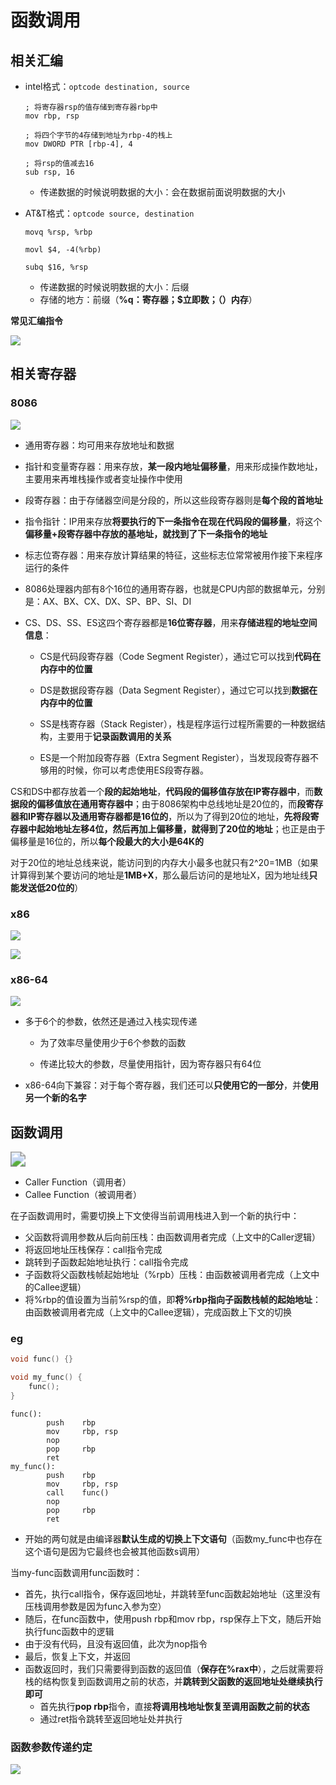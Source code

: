 # 函数调用

## 相关汇编

* intel格式：`optcode destination, source`

  ```assembly
  ; 将寄存器rsp的值存储到寄存器rbp中
  mov rbp, rsp
  
  ; 将四个字节的4存储到地址为rbp-4的栈上
  mov DWORD PTR [rbp-4], 4
  
  ; 将rsp的值减去16
  sub rsp, 16
  ```

  * 传递数据的时候说明数据的大小：会在数据前面说明数据的大小

* AT&T格式：`optcode source, destination`

  ```assembly
  movq %rsp, %rbp
  
  movl $4, -4(%rbp)
  
  subq $16, %rsp
  ```

  * 传递数据的时候说明数据的大小：后缀
  * 存储的地方：前缀（**%q：寄存器；$立即数；（）内存**）

**常见汇编指令**

![](https://myblog-1308923350.cos.ap-guangzhou.myqcloud.com/img/常见汇编指令.jpg)





## 相关寄存器

### 8086

![](https://myblog-1308923350.cos.ap-guangzhou.myqcloud.com/img/8086.jpg)

- 通用寄存器：均可用来存放地址和数据

- 指针和变量寄存器：用来存放，**某一段内地址偏移量**，用来形成操作数地址，主要用来再堆栈操作或者变址操作中使用

- 段寄存器：由于存储器空间是分段的，所以这些段寄存器则是**每个段的首地址**

- 指令指针：IP用来存放**将要执行的下一条指令在现在代码段的偏移量**，将这个**偏移量+段寄存器中存放的基地址，就找到了下一条指令的地址**

- 标志位寄存器：用来存放计算结果的特征，这些标志位常常被用作接下来程序运行的条件

- 8086处理器内部有8个16位的通用寄存器，也就是CPU内部的数据单元，分别是：AX、BX、CX、DX、SP、BP、SI、DI

- CS、DS、SS、ES这四个寄存器都是**16位寄存器**，用来**存储进程的地址空间信息**：

  - CS是代码段寄存器（Code Segment Register），通过它可以找到**代码在内存中的位置**

  - DS是数据段寄存器（Data Segment Register），通过它可以找到**数据在内存中的位置**

  - SS是栈寄存器（Stack Register），栈是程序运行过程所需要的一种数据结构，主要用于**记录函数调用的关系**

  - ES是一个附加段寄存器（Extra Segment Register），当发现段寄存器不够用的时候，你可以考虑使用ES段寄存器。

CS和DS中都存放着一个**段的起始地址**，**代码段的偏移值存放在IP寄存器中**，而**数据段的偏移值放在通用寄存器中**；由于8086架构中总线地址是20位的，而**段寄存器和IP寄存器以及通用寄存器都是16位的**，所以为了得到20位的地址，**先将段寄存器中起始地址左移4位，然后再加上偏移量，就得到了20位的地址**；也正是由于偏移量是16位的，所以**每个段最大的大小是64K的**

对于20位的地址总线来说，能访问到的内存大小最多也就只有2^20=1MB（如果计算得到某个要访问的地址是**1MB+X**，那么最后访问的是地址X，因为地址线**只能发送低20位的**）

### x86

![](https://myblog-1308923350.cos.ap-guangzhou.myqcloud.com/img/x86.jpg)

![](https://myblog-1308923350.cos.ap-guangzhou.myqcloud.com/img/x86寄存器.jpg)

### x86-64

![](https://myblog-1308923350.cos.ap-guangzhou.myqcloud.com/img/x86-64寄存器.jpg)

* 多于6个的参数，依然还是通过入栈实现传递

  - 为了效率尽量使用少于6个参数的函数

  - 传递比较大的参数，尽量使用指针，因为寄存器只有64位

* x86-64向下兼容：对于每个寄存器，我们还可以**只使用它的一部分**，并**使用另一个新的名字**



## 函数调用

<img src="https://myblog-1308923350.cos.ap-guangzhou.myqcloud.com/img/函数调用堆栈.jpg" style="zoom:150%;" />

* Caller Function（调用者）
* Callee Function（被调用者）

在子函数调用时，需要切换上下文使得当前调用栈进入到一个新的执行中：

- 父函数将调用参数从后向前压栈：由函数调用者完成（上文中的Caller逻辑）
- 将返回地址压栈保存：call指令完成
- 跳转到子函数起始地址执行：call指令完成
- 子函数将父函数栈帧起始地址（%rpb）压栈：由函数被调用者完成（上文中的Callee逻辑）
- 将%rbp的值设置为当前%rsp的值，即**将%rbp指向子函数栈帧的起始地址**：由函数被调用者完成（上文中的Callee逻辑），完成函数上下文的切换

### eg

```cpp
void func() {}

void my_func() {
    func();
}
```

```assembly
func():
        push    rbp
        mov     rbp, rsp
        nop
        pop     rbp
        ret
my_func():
        push    rbp
        mov     rbp, rsp
        call    func()
        nop
        pop     rbp
        ret
```

* 开始的两句就是由编译器**默认生成的切换上下文语句**（函数my_func中也存在这个语句是因为它最终也会被其他函数s调用）

当my-func函数调用func函数时：

* 首先，执行call指令，保存返回地址，并跳转至func函数起始地址（这里没有压栈调用参数是因为func入参为空）
* 随后，在func函数中，使用push rbp和mov rbp，rsp保存上下文，随后开始执行func函数中的逻辑
* 由于没有代码，且没有返回值，此次为nop指令
* 最后，恢复上下文，并返回
* 函数返回时，我们只需要得到函数的返回值（**保存在%rax中**），之后就需要将栈的结构恢复到函数调用之前的状态，并**跳转到父函数的返回地址处继续执行即可**
  * 首先执行**pop rbp**指令，直接**将调用栈地址恢复至调用函数之前的状态**
  * 通过ret指令跳转至返回地址处并执行



### 函数参数传递约定

![](https://myblog-1308923350.cos.ap-guangzhou.myqcloud.com/img/函数调用寄存器存值约定.jpg)

